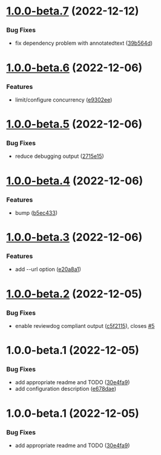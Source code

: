 # [1.0.0-beta.7](https://github.com/steven-r/languagetool-cli/compare/v1.0.0-beta.6...v1.0.0-beta.7) (2022-12-12)


### Bug Fixes

* fix dependency problem with annotatedtext ([39b564d](https://github.com/steven-r/languagetool-cli/commit/39b564d88e51e9c0507c7e03f0c8f4bee5a79801))

# [1.0.0-beta.6](https://github.com/steven-r/languagetool-cli/compare/v1.0.0-beta.5...v1.0.0-beta.6) (2022-12-06)


### Features

* limit/configure concurrency ([e9302ee](https://github.com/steven-r/languagetool-cli/commit/e9302ee95cb4cf24e8ef9355d001f36b1a772f2f))

# [1.0.0-beta.5](https://github.com/steven-r/languagetool-cli/compare/v1.0.0-beta.4...v1.0.0-beta.5) (2022-12-06)


### Bug Fixes

* reduce debugging output ([2715e15](https://github.com/steven-r/languagetool-cli/commit/2715e15ea41a2d8e52d8191566f0ecedadb170f2))

# [1.0.0-beta.4](https://github.com/steven-r/languagetool-cli/compare/v1.0.0-beta.3...v1.0.0-beta.4) (2022-12-06)


### Features

* bump ([b5ec433](https://github.com/steven-r/languagetool-cli/commit/b5ec4332dac8217ec151ad98e128ee8efd90656c))

# [1.0.0-beta.3](https://github.com/steven-r/languagetool-cli/compare/v1.0.0-beta.2...v1.0.0-beta.3) (2022-12-06)


### Features

* add --url option ([e20a8a1](https://github.com/steven-r/languagetool-cli/commit/e20a8a174b8c4404f6ec5dee454212d9935d785d))

# [1.0.0-beta.2](https://github.com/steven-r/languagetool-cli/compare/v1.0.0-beta.1...v1.0.0-beta.2) (2022-12-05)


### Bug Fixes

* enable reviewdog compliant output ([c5f2115](https://github.com/steven-r/languagetool-cli/commit/c5f2115e2651c33b80be3726e183ccd983b2c6a1)), closes [#5](https://github.com/steven-r/languagetool-cli/issues/5)

# 1.0.0-beta.1 (2022-12-05)


### Bug Fixes

* add appropriate readme and TODO ([30e4fa9](https://github.com/steven-r/languagetool-cli/commit/30e4fa94dafb28f990d61467bd89667f470a92b8))
* add configuration description ([e678dae](https://github.com/steven-r/languagetool-cli/commit/e678dae4b8754908740ca31a6f437e0138cdcaa0))

# 1.0.0-beta.1 (2022-12-05)


### Bug Fixes

* add appropriate readme and TODO ([30e4fa9](https://github.com/steven-r/languagetool-cli/commit/30e4fa94dafb28f990d61467bd89667f470a92b8))
